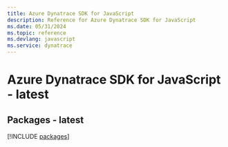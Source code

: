 ```yaml
---
title: Azure Dynatrace SDK for JavaScript
description: Reference for Azure Dynatrace SDK for JavaScript
ms.date: 05/31/2024
ms.topic: reference
ms.devlang: javascript
ms.service: dynatrace
---
```

# Azure Dynatrace SDK for JavaScript - latest
## Packages - latest
[!INCLUDE [packages](dynatrace-index.md)]